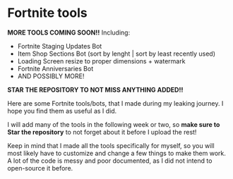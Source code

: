 # Fortnite tools

**MORE TOOLS COMING SOON!!**
Including:
 - Fortnite Staging Updates Bot
 - Item Shop Sections Bot (sort by lenght | sort by least recently used)
 - Loading Screen resize to proper dimensions + watermark
 - Fortnite Anniversaries Bot
 - AND POSSIBLY MORE!
 
 **STAR THE REPOSITORY TO NOT MISS ANYTHING ADDED!!**

Here are some Fortnite tools/bots, that I made during my leaking journey. I hope you find them as useful as I did.

I will add many of the tools in the following week or two, so **make sure to Star the repository** to not forget about it before I upload the rest!

Keep in mind that I made all the tools specifically for myself, so you will most likely have to customize and change a few things to make them work.  
A lot of the code is messy and poor documented, as I did not intend to open-source it before.
